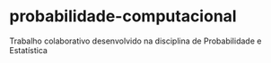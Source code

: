 # probabilidade-computacional
Trabalho colaborativo desenvolvido na disciplina de Probabilidade e Estatística
